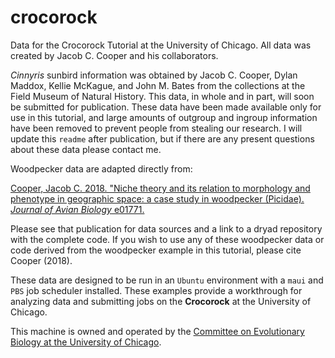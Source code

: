 # crocorock
Data for the Crocorock Tutorial at the University of Chicago. All data was created by Jacob C. Cooper and his collaborators.

*Cinnyris* sunbird information was obtained by Jacob C. Cooper, Dylan Maddox, Kellie McKague, and John M. Bates from the collections at the Field Museum of Natural History. This data, in whole and in part, will soon be submitted for publication. These data have been made available only for use in this tutorial, and large amounts of outgroup and ingroup information have been removed to prevent people from stealing our research. I will update this `readme` after publication, but if there are any present questions about these data please contact me.

Woodpecker data are adapted directly from:

[Cooper, Jacob C. 2018. "Niche theory and its relation to morphology and phenotype in geographic space: a case study in woodpecker (Picidae). *Journal of Avian Biology* e01771.](doi:10.1111/jav.01771)

Please see that publication for data sources and a link to a dryad repository with the complete code. If you wish to use any of these woodpecker data or code derived from the woodpecker example in this tutorial, please cite Cooper (2018).

These data are designed to be run in an `Ubuntu` environment with a `maui` and `PBS` job scheduler installed. These examples provide a workthrough for analyzing data and submitting jobs on the **Crocorock** at the University of Chicago.

This machine is owned and operated by the [Committee on Evolutionary Biology at the University of Chicago](https://evbio.uchicago.edu/).
